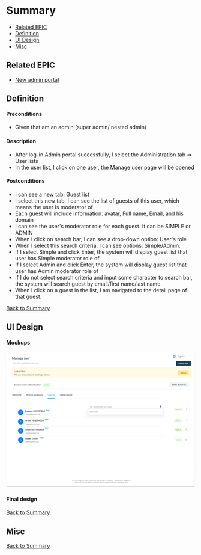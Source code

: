 # Summary

* [Related EPIC](#related-epic)
* [Definition](#definition)
* [UI Design](#ui-design)
* [Misc](#misc)

## Related EPIC

* [New admin portal](./README.md)

## Definition

#### Preconditions

*  Given that am an admin (super admin/ nested admin)

#### Description

*  After log-in Admin portal successfully, I select the Administration tab => User lists
*  In the user list, I click on one user, the Manage user page will be opened

#### Postconditions

- I can see a new tab: Guest list 
- I select this new tab, I can see the list of guests of this user, which means the user is moderator of 
- Each guest will include information: avatar, Full name, Email, and his domain
- I can see the user's moderator role for each guest. It can be SIMPLE or ADMIN
- When I click on search bar, I can see a drop-down option: User's role
- When I select this search criteria, I can see options: Simple/Admin. 
- If I select Simple and click Enter, the system will display guest list that user has Simple moderator role of 
- If I select Admin and click Enter, the system will display guest list that user has Admin moderator role of
- If I do not select search criteria and input some character to search bar, the system will search guest by email/first name/last name.
- When I click on a guest in the list, I am navigated to the detail page of that guest.

[Back to Summary](#summary)

## UI Design

#### Mockups

![story557](./mockups/557.1.png)

#### Final design


[Back to Summary](#summary)
## Misc

[Back to Summary](#summary)
